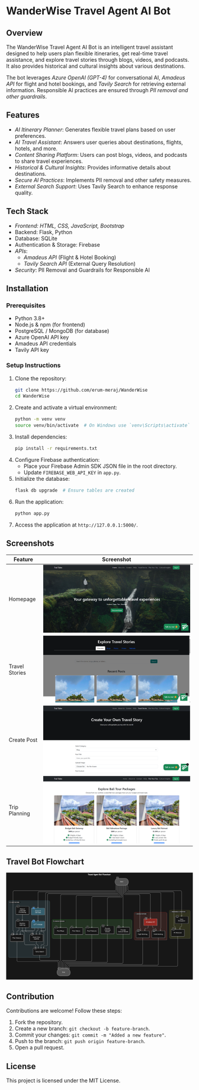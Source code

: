 # WanderWise Travel Agent AI Bot

## Overview

The WanderWise Travel Agent AI Bot is an intelligent travel assistant designed to help users plan flexible itineraries, get real-time travel assistance, and explore travel stories through blogs, videos, and podcasts. It also provides historical and cultural insights about various destinations.

The bot leverages _Azure OpenAI (GPT-4)_ for conversational AI, _Amadeus API_ for flight and hotel bookings, and _Tavily Search_ for retrieving external information. Responsible AI practices are ensured through _PII removal and other guardrails_.

## Features

- _AI Itinerary Planner_: Generates flexible travel plans based on user preferences.
- _AI Travel Assistant_: Answers user queries about destinations, flights, hotels, and more.
- _Content Sharing Platform_: Users can post blogs, videos, and podcasts to share travel experiences.
- _Historical & Cultural Insights_: Provides informative details about destinations.
- _Secure AI Practices_: Implements PII removal and other safety measures.
- _External Search Support_: Uses Tavily Search to enhance response quality.

## Tech Stack

- _Frontend: HTML, CSS, JavaScript, Bootstrap_
- Backend: Flask, Python
- Database: SQLite
- Authentication & Storage: Firebase
- _APIs_:
  - _Amadeus API_ (Flight & Hotel Booking)
  - _Tavily Search API_ (External Query Resolution)
- _Security_: PII Removal and Guardrails for Responsible AI

## Installation

### Prerequisites

- Python 3.8+
- Node.js & npm (for frontend)
- PostgreSQL / MongoDB (for database)
- Azure OpenAI API key
- Amadeus API credentials
- Tavily API key

### Setup Instructions

1. Clone the repository:
   ```sh
   git clone https://github.com/erum-meraj/WanderWise
   cd WanderWise
   ```
2. Create and activate a virtual environment:
   ```sh
   python -m venv venv
   source venv/bin/activate  # On Windows use `venv\Scripts\activate`
   ```
3. Install dependencies:
   ```sh
   pip install -r requirements.txt
   ```
4. Configure Firebase authentication:
   - Place your Firebase Admin SDK JSON file in the root directory.
   - Update `FIREBASE_WEB_API_KEY` in `app.py`.
5. Initialize the database:
   ```sh
   flask db upgrade  # Ensure tables are created
   ```
6. Run the application:
   ```sh
   python app.py
   ```
7. Access the application at `http://127.0.0.1:5000/`.

## Screenshots

| Feature        | Screenshot                           |
| -------------- | ------------------------------------ |
| Homepage       | ![Homepage](static/home_ss.png)      |
| Travel Stories | ![Stories](static/travel_ss.png)     |
| Create Post    | ![Create Post](static/post_ss.png)   |
| Trip Planning  | ![Trip Planning](static/plan_ss.png) |

## Travel Bot Flowchart

![Travel Bot Flowchart](static/Flow_Diagram.png)

## Contribution

Contributions are welcome! Follow these steps:

1. Fork the repository.
2. Create a new branch: `git checkout -b feature-branch`.
3. Commit your changes: `git commit -m "Added a new feature"`.
4. Push to the branch: `git push origin feature-branch`.
5. Open a pull request.

## License

This project is licensed under the MIT License.
